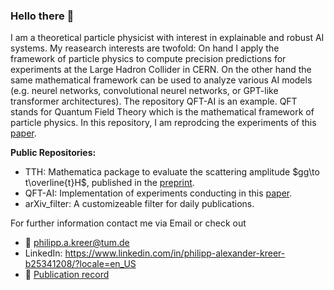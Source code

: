 ### Hello there 👋

I am a theoretical particle physicist with interest in explainable and robust AI systems. My reasearch interests are twofold: On hand I apply the framework of particle physics to compute precision predictions for experiments at the Large Hadron Collider in CERN. On the other hand the same mathematical framework can be used to analyze various AI models (e.g. neurel networks, convolutional neurel networks, or GPT-like transformer architectures). The repository QFT-AI is an example. QFT stands for Quantum Field Theory which is the mathematical framework of particle physics. In this repository, I am reprodcing the experiments of this [paper](https://arxiv.org/abs/2004.10802). 

**Public Repositories:**

- TTH: Mathematica package to evaluate the scattering amplitude $gg\to t\overline{t}H$, published in the [preprint](https://arxiv.org/abs/2312.10015).
- QFT-AI: Implementation of experiments conducting in this [paper](https://arxiv.org/abs/2004.10802).
- arXiv_filter: A customizeable filter for daily publications.


For further information contact me via Email or check out 

- :e-mail: philipp.a.kreer@tum.de
- LinkedIn: https://www.linkedin.com/in/philipp-alexander-kreer-b25341208/?locale=en_US
- :page_with_curl: [Publication record](https://inspirehep.net/authors/1891203)
